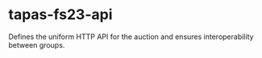 # tapas-fs23-api
Defines the uniform HTTP API for the auction and ensures interoperability between groups.
